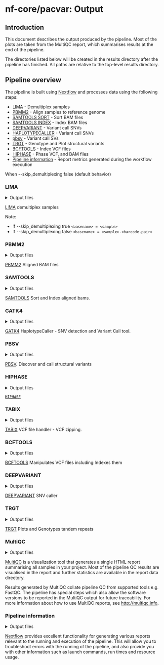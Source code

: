 # nf-core/pacvar: Output

## Introduction

This document describes the output produced by the pipeline. Most of the plots are taken from the MultiQC report, which summarises results at the end of the pipeline.

The directories listed below will be created in the results directory after the pipeline has finished. All paths are relative to the top-level results directory.

## Pipeline overview

The pipeline is built using [Nextflow](https://www.nextflow.io/) and processes data using the following steps:

- [LIMA](#lima) - Demultiplex samples
- [PBMM2](#pbmm2) - Align samples to reference genome
- [SAMTOOLS SORT](#samtools-sort) - Sort BAM files
- [SAMTOOLS INDEX](#samtools-sort) - Index BAM files
- [DEEPVARIANT](#deepvariant-rundeepvariant) - Variant call SNVs
- [HAPLOTYPECALLER](#gatk4-haplotypecaller) - Variant call SNVs
- [pbsv](#pbsv) - Variant call SVs
- [TRGT](#trgt) - Genotype and Plot structural variants
- [BCFTOOLS](#bcftools-index) - Index VCF files
- [HIPHASE](#Hiphase) - Phase VCF, and BAM files
- [Pipeline information](#pipeline-information) - Report metrics generated during the workflow execution

When --skip_demultiplexing false (default behavior) 
### LIMA

<details markdown="1">
<summary>Output files</summary>

- `lima/`
  - `<sample><barcode-pair>.bam`: The demultiplexed bamfiles
  - `<basename>.bam.pbi`: The Pacbio index of bam files
  - `<sample>.lima.counts`: Counts of the number of reads found for each demultiplexed sample
  - `<sample>.lima.report`: Tab-separated file about each ZMW, unfiltered
  - `<sample>.lima.summary`: File that shows how many ZMWs have been filtered, how ZMWs many are same/different

</details>

[LIMA](https://lima.how) demultiplex samples


Note:
- If --skip_demultiplexing true
`<basename> = <sample>`
- If --skip_demultiplexing false
`<basename> = <sample>.<barcode-pair>`
### PBMM2

<details markdown="1">
<summary>Output files</summary>
- `pbmm2/`
  - `<basename>.aligned.bam`: Aligned BAM
</details>

[PBMM2](https://github.com/PacificBiosciences/pbmm2) Aligned BAM files

### SAMTOOLS

<details markdown="1">
<summary>Output files</summary>

- `samtools/`
  - `<basename>.sorted.bam`: The sorted BAM file.
  - `<basename>.sorted.bam.bai`: The indexed BAM file.

</details>

[SAMTOOLS](https://github.com/samtools/samtools) Sort and Index aligned bams.

### GATK4

<details markdown="1">
<summary>Output files</summary>

- `gatk4/`
  - `<basename>.vcf.gz`: VCF of the SNV
  - `<basename>.vcf.gz.tbi`: Associated indexes for the VCF files

</details>

[GATK4](https://github.com/broadinstitute/gatk/tree/master/src/main/java/org/broadinstitute/hellbender/tools/walkers/haplotypecaller) HaplotypeCaller - SNV detection and Variant Call tool.

### PBSV

<details markdown="1">
<summary>Output files</summary>

- `pbsv/`
  - `<basename>.pbsv.vcf`: VCF of SV
  - `<basename>.svsig.gz`: File containing signatures of structural variants

</details>

[PBSV](https://github.com/PacificBiosciences/pbsv). Discover and call structural variants

### HIPHASE

<details markdown="1">
<summary>Output files</summary>

- `hiphase/`
  - '<basename>.phased.bam': Haplotagged BAM
  - '<basename>.phased.vcf': The phased Variant File
  - '<basename>.phased.vcf': This CSV/TSV file contains information about the the phase blocks that were output by HiPhase.

</details>

[`HIPHASE`](https://github.com/PacificBiosciences/HiPhase/tree/main)

### TABIX

<details markdown="1">
<summary>Output files</summary>

- `tabix/`
  - `<basename>.vcf.gz`: Zipped PBSV VCF files

</details>

[TABIX](https://github.com/samtools/htslib) VCF file handler - VCF zipping.

### BCFTOOLS

<details markdown="1">
<summary>Output files</summary>

- `BCFTOOLS/`
  - `<basename>.vcf.gz.csi`: Index of PBSV VCF files

</details>

[BCFTOOLS](https://github.com/samtools/bcftools) Manipulates VCF files including Indexes them

### DEEPVARIANT

<details markdown="1">
<summary>Output files</summary>

- `deepvariant/`
  - `<basename>.vcf.gz`: Zipped VCF file -`<basename>.vcf.gz.tbi`: Associated index to zipped VCF file
  </details>

[DEEPVARIANT](https://github.com/google/deepvariant) SNV caller

### TRGT

<details markdown="1">
<summary>Output files</summary>

- `trgt/`
  - `<basename>.bam.vcf.gz`: VCF file for the repeat region
  - `<basename>.bam.spanning.bam`: BAM for the repeat region
  - `<basename>.svg`: Waterfall plot of the repeat region

</details>

[TRGT](https://github.com/PacificBiosciences/trgt) Plots and Genotypes tandem repeats

### MultiQC

<details markdown="1">
<summary>Output files</summary>

- `multiqc/`
  - `multiqc_report.html`: a standalone HTML file that can be viewed in your web browser.
  - `multiqc_data/`: directory containing parsed statistics from the different tools used in the pipeline.
  - `multiqc_plots/`: directory containing static images from the report in various formats.

</details>

[MultiQC](http://multiqc.info) is a visualization tool that generates a single HTML report summarising all samples in your project. Most of the pipeline QC results are visualised in the report and further statistics are available in the report data directory.

Results generated by MultiQC collate pipeline QC from supported tools e.g. FastQC. The pipeline has special steps which also allow the software versions to be reported in the MultiQC output for future traceability. For more information about how to use MultiQC reports, see <http://multiqc.info>.

### Pipeline information

<details markdown="1">
<summary>Output files</summary>

- `pipeline_info/`
  - Reports generated by Nextflow: `execution_report.html`, `execution_timeline.html`, `execution_trace.txt` and `pipeline_dag.dot`/`pipeline_dag.svg`.
  - Reports generated by the pipeline: `pipeline_report.html`, `pipeline_report.txt` and `software_versions.yml`. The `pipeline_report*` files will only be present if the `--email` / `--email_on_fail` parameter's are used when running the pipeline.
  - Reformatted samplesheet files used as input to the pipeline: `samplesheet.valid.csv`.
  - Parameters used by the pipeline run: `params.json`.

</details>

[Nextflow](https://www.nextflow.io/docs/latest/tracing.html) provides excellent functionality for generating various reports relevant to the running and execution of the pipeline. This will allow you to troubleshoot errors with the running of the pipeline, and also provide you with other information such as launch commands, run times and resource usage.
